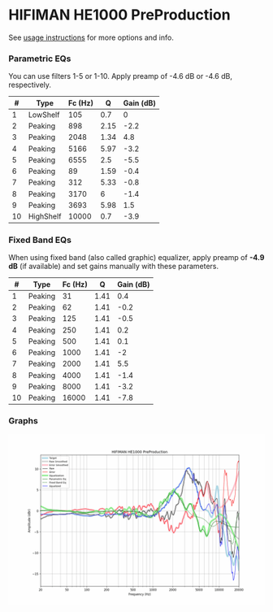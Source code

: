 # HIFIMAN HE1000 PreProduction
See [usage instructions](https://github.com/jaakkopasanen/AutoEq#usage) for more options and info.

### Parametric EQs
You can use filters 1-5 or 1-10. Apply preamp of -4.6 dB or -4.6 dB, respectively.

|   # | Type      |   Fc (Hz) |    Q |   Gain (dB) |
|-----|-----------|-----------|------|-------------|
|   1 | LowShelf  |       105 | 0.7  |         0   |
|   2 | Peaking   |       898 | 2.15 |        -2.2 |
|   3 | Peaking   |      2048 | 1.34 |         4.8 |
|   4 | Peaking   |      5166 | 5.97 |        -3.2 |
|   5 | Peaking   |      6555 | 2.5  |        -5.5 |
|   6 | Peaking   |        89 | 1.59 |        -0.4 |
|   7 | Peaking   |       312 | 5.33 |        -0.8 |
|   8 | Peaking   |      3170 | 6    |        -1.4 |
|   9 | Peaking   |      3693 | 5.98 |         1.5 |
|  10 | HighShelf |     10000 | 0.7  |        -3.9 |

### Fixed Band EQs
When using fixed band (also called graphic) equalizer, apply preamp of **-4.9 dB** (if available) and set gains manually with these parameters.

|   # | Type    |   Fc (Hz) |    Q |   Gain (dB) |
|-----|---------|-----------|------|-------------|
|   1 | Peaking |        31 | 1.41 |         0.4 |
|   2 | Peaking |        62 | 1.41 |        -0.2 |
|   3 | Peaking |       125 | 1.41 |        -0.5 |
|   4 | Peaking |       250 | 1.41 |         0.2 |
|   5 | Peaking |       500 | 1.41 |         0.1 |
|   6 | Peaking |      1000 | 1.41 |        -2   |
|   7 | Peaking |      2000 | 1.41 |         5.5 |
|   8 | Peaking |      4000 | 1.41 |        -1.4 |
|   9 | Peaking |      8000 | 1.41 |        -3.2 |
|  10 | Peaking |     16000 | 1.41 |        -7.8 |

### Graphs
![](./HIFIMAN%20HE1000%20PreProduction.png)
